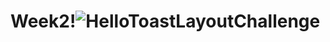 # Week2!![HelloToastLayoutChallenge](https://user-images.githubusercontent.com/50390723/161785262-59f99979-4bfd-41af-b02a-7749b5a3a9de.gif)

